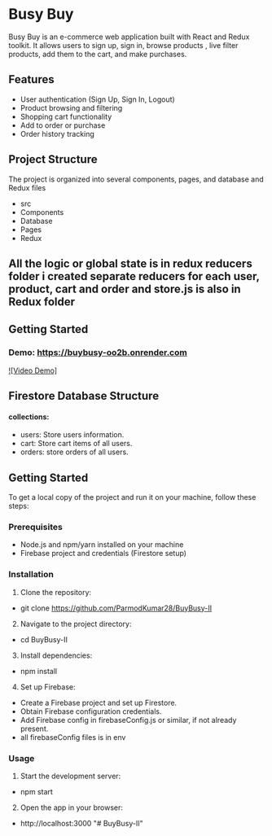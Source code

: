 # Busy Buy

Busy Buy is an e-commerce web application built with React and Redux toolkit. It allows users to sign up, sign in, browse products , live filter products, add them to the cart, and make purchases.

## Features

- User authentication (Sign Up, Sign In, Logout)
- Product browsing and filtering
- Shopping cart functionality
- Add to order or purchase
- Order history tracking

## Project Structure

The project is organized into several components, pages, and database and Redux files
- src
- Components
- Database
- Pages
- Redux
## All the logic or global state is in redux reducers folder i created separate reducers for each user, product, cart and order and store.js is also in Redux folder

## Getting Started
### Demo: https://buybusy-oo2b.onrender.com
[![Video Demo]](https://youtu.be/IOAY1xFkL0c)


## Firestore Database Structure
#### collections:
- users: Store users information.
- cart: Store cart items of all users.
- orders: store orders of all users.

## Getting Started
To get a local copy of the project and run it on your machine, follow these steps:

### Prerequisites
- Node.js and npm/yarn installed on your machine
- Firebase project and credentials (Firestore setup)

### Installation
1. Clone the repository:
- git clone https://github.com/ParmodKumar28/BuyBusy-II

2. Navigate to the project directory:
- cd BuyBusy-II

3. Install dependencies:
- npm install

4. Set up Firebase:
- Create a Firebase project and set up Firestore.
- Obtain Firebase configuration credentials.
- Add Firebase config in firebaseConfig.js or similar, if not already present.
- all firebaseConfig files is in env 

### Usage 
1. Start the development server:
- npm start

2. Open the app in your browser:
- http://localhost:3000
"# BuyBusy-II" 
